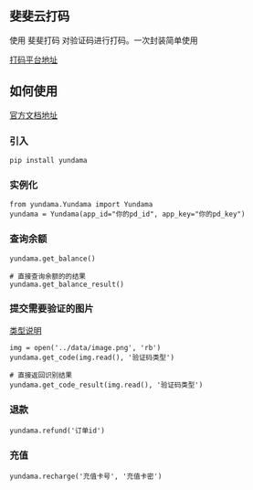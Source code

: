 ## 斐斐云打码

使用 斐斐打码 对验证码进行打码。一次封装简单使用

[打码平台地址](http://www.fateadm.com/)

## 如何使用

[官方文档地址](http://docs.fateadm.com/web/#/1?page_id=1)

### 引入

```
pip install yundama
```

### 实例化
```
from yundama.Yundama import Yundama
yundama = Yundama(app_id="你的pd_id", app_key="你的pd_key")
```

### 查询余额

```
yundama.get_balance()

# 直接查询余额的的结果
yundama.get_balance_result()
```

### 提交需要验证的图片

[类型说明](http://docs.fateadm.com/web/#/1?page_id=36)
```
img = open('../data/image.png', 'rb')
yundama.get_code(img.read(), '验证码类型')

# 直接返回识别结果
yundama.get_code_result(img.read(), '验证码类型')
```
### 退款

```
yundama.refund('订单id')
```
### 充值

```
yundama.recharge('充值卡号', '充值卡密')
```